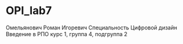 # OPI_lab7
Омельянович
Роман
Игоревич
Специальность Цифровой дизайн
Введение в РПО
курс 1, группа 4, подгруппа 2
